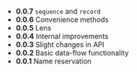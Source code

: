 - **0.0.7** `sequence` and `record`
- **0.0.6** Convenience methods
- **0.0.5** Lens
- **0.0.4** Internal improvements
- **0.0.3** Slight changes in API
- **0.0.2** Basic data-flow functionality
- **0.0.1** Name reservation
